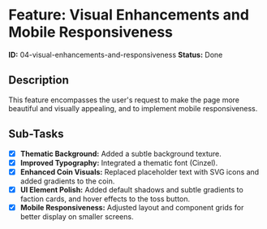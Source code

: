 # Feature: Visual Enhancements and Mobile Responsiveness

**ID:** 04-visual-enhancements-and-responsiveness
**Status:** Done

## Description
This feature encompasses the user's request to make the page more beautiful and visually appealing, and to implement mobile responsiveness.

## Sub-Tasks
- [x] **Thematic Background:** Added a subtle background texture.
- [x] **Improved Typography:** Integrated a thematic font (Cinzel).
- [x] **Enhanced Coin Visuals:** Replaced placeholder text with SVG icons and added gradients to the coin.
- [x] **UI Element Polish:** Added default shadows and subtle gradients to faction cards, and hover effects to the toss button.
- [x] **Mobile Responsiveness:** Adjusted layout and component grids for better display on smaller screens.
